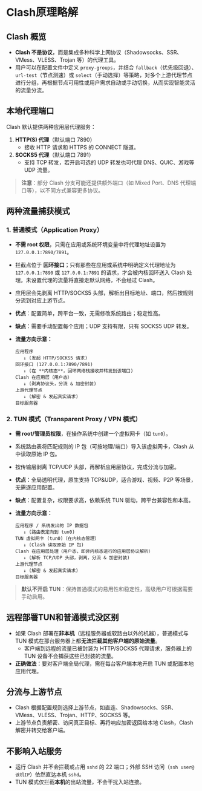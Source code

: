 # Clash原理略解
## Clash 概览
- **Clash 不是协议**，而是集成多种科学上网协议（Shadowsocks、SSR、VMess、VLESS、Trojan 等）的代理工具。
- 用户可以在配置文件中定义 `proxy-groups`，并结合 `fallback`（优先级回退）、`url-test`（节点测速）或 `select`（手动选择）等策略，对多个上游代理节点进行分组，再根据节点可用性或用户需求自动或手动切换，从而实现智能灵活的流量分流。

## 本地代理端口
Clash 默认提供两种应用层代理服务：
1. **HTTP(S) 代理**（默认端口 7890）
    - 接收 HTTP 请求和 HTTPS 的 CONNECT 隧道。
2. **SOCKS5 代理**（默认端口 7891）
    - 支持 TCP 转发，若开启可选的 UDP 转发也可代理 DNS、QUIC、游戏等 UDP 流量。

> **注意**：部分 Clash 分支可能还提供额外端口（如 Mixed Port、DNS 代理端口等），以不同方式兼容更多协议。

## 两种流量捕获模式
### 1. 普通模式（Application Proxy）
- **不需 root 权限**，只需在应用或系统环境变量中将代理地址设置为 `127.0.0.1:7890/7891`。
- 拦截点位于 **回环接口**；只有那些在应用或系统中明确定义代理地址为 `127.0.0.1:7890` 或 `127.0.0.1:7891` 的请求，才会被内核回环送入 Clash 处理。未设置代理的流量将直接走默认网络，不会经过 Clash。
- 应用层会先剥离 HTTP/SOCKS5 头部，解析出目标地址、端口，然后按规则分流到对应上游节点。
- **优点**：配置简单，跨平台一致，无需修改系统路由；稳定性高。
- **缺点**：需要手动配置每个应用；UDP 支持有限，只有 SOCKS5 UDP 转发。
- **流量方向示意：**

    ```
    应用程序
       ↓ (发起 HTTP/SOCKS5 请求)
    回环接口 (127.0.0.1:7890/7891)
       ↓ (在 **内核态**，回环网络栈接收并转发到该端口)
    Clash 在应用层（用户态）
       ↓ (剥离协议头，分流 & 加密封装)
    上游代理节点
       ↓ (解密 & 发起真实请求)
    目标服务器
    ```

### 2. TUN 模式（Transparent Proxy / VPN 模式）
- **需 root/管理员权限**，在操作系统中创建一个虚拟网卡（如 `tun0`）。
- 系统路由表将匹配规则的 IP 包（可按地理/端口）导入该虚拟网卡，Clash 从中读取原始 IP 包。
- 按传输层剥离 TCP/UDP 头部，再解析应用层协议，完成分流与加密。
- **优点**：全局透明代理，原生支持 TCP&UDP，适合游戏、视频、P2P 等场景，无需逐应用配置。
- **缺点**：配置复杂，权限要求高，依赖系统 TUN 驱动，跨平台兼容性和本高。
- **流量方向示意：**

    ```
    应用程序 / 系统发出的 IP 数据包
       ↓ (路由表定向到 tun0)
    TUN 虚拟网卡 (tun0)（在内核态管理）
       ↓ (Clash 读取原始 IP 包)
    Clash 在应用层处理（用户态，即非内核态进行的应用层协议解析）
       ↓ (解析 TCP/UDP 头部，剥离，分流 & 加密封装)
    上游代理节点
       ↓ (解密 & 发起真实请求)
    目标服务器
    ```

> **默认不开启 TUN**：保持普通模式的易用性和稳定性，高级用户可根据需要手动启用。

## 远程部署TUN和普通模式没区别
- 如果 Clash 部署在**非本机**（远程服务器或软路由以外的机器），普通模式与 TUN 模式在那台服务器上都**无法拦截其他客户端的原始流量**。
    - 客户端到远程的流量已被封装为 HTTP/SOCKS5 代理请求，服务器上的 TUN 设备不会捕获这些已封装的流量。
- **正确做法**：要对客户端全局代理，需在每台客户端本地开启 TUN 或配置本地应用代理。

## 分流与上游节点
- Clash 根据配置规则选择上游节点，如直连、Shadowsocks、SSR、VMess、VLESS、Trojan、HTTP、SOCKS5 等。
- 上游节点负责解密、访问真正目标、再将响应加密返回给本地 Clash，Clash 解密并转交给客户端。

## 不影响入站服务
- 运行 Clash 并不会拦截或占用 `sshd` 的 22 端口；外部 SSH 访问（`ssh user@该机IP`）依然直达本机 `sshd`。
- TUN 模式仅拦截**本机**的出站流量，不会干扰入站连接。